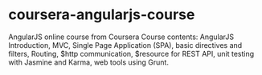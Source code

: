 # coursera-angularjs-course
AngularJS online course from Coursera
Course contents: AngularJS Introduction, MVC, Single Page Application (SPA), basic directives and filters, Routing, $http communication, $resource for REST API, unit testing with Jasmine and Karma, web tools using Grunt.
